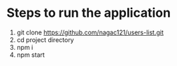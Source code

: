 # Steps to run the application
1. git clone https://github.com/nagac121/users-list.git
2. cd project directory
3. npm i
4. npm start